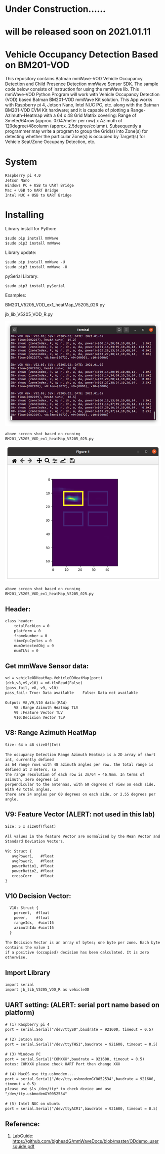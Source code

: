 # Under Construction...... 
# will be released soon on 2021.01.11

# Vehicle Occupancy Detection Based on BM201-VOD

This repository contains Batman mmWave-VOD Vehicle Occupancy Detection and Child Presence Detection mmWave Sensor SDK. The sample code below consists of instruction for using the mmWave lib. This mmWave-VOD Python Program will work with Vehicle Occupancy Detection (VOD) based Batman BM201-VOD mmWave Kit solution. This App works with Raspberry pi 4, Jetson Nano, Intel NUC PC, etc. along with the Batman BM201-VOD EVM Kit hardware; and it is capable of plotting a Range-Azimuth-Heatmap with a 64 x 48 Grid Matrix covering: Range of 3meter/64row (approx. 0.047meter per row) x Azimuth of 120degree/48column (approx. 2.5degree/column).  Subsequently a programmer may write a program to group the Grid(s) into Zone(s) for detecting whether the particular Zone(s) is occupied by Target(s) for Vehicle Seat/Zone Occupany Detection, etc.

# System
    Raspberry pi 4.0
    Jetson Nano
    Windows PC + USB to UART Bridge
    Mac + USB to UART Bridge
    Intel NUC + USB to UART Bridge 
    
# Installing

Library install for Python:

    $sudo pip install mmWave
    $sudo pip3 install mmWave

Library update:

    $sudo pip install mmWave -U
    $sudo pip3 install mmWave -U

pySerial Library:

    $sudo pip3 install pySerial
 
Examples:

   BM201_V5205_VOD_ex1_heatMap_V5205_02R.py
   
   jb_lib_V5205_VOD_R.py 
   
   ![MainMenu 1](https://github.com/bigheadG/imageDir/blob/master/V5205_02R_VOD_Screenshot%20from%202021-01-05%2019-28-32_text.png)
    
    above screen shot based on running BM201_V5205_VOD_ex1_heatMap_V5205_02R.py 
 
   ![MainMenu 1](https://github.com/bigheadG/imageDir/blob/master/V5205_02R_VOD_Screenshot%20from%202021-01-05%2019-30-56_zoneDetected.png)
    
    above screen shot based on running BM201_V5205_VOD_ex1_heatMap_V5205_02R.py
 
## Header:

    class header:
	    totalPackLen = 0
	    platform = 0
	    frameNumber = 0
	    timeCpuCycles = 0
	    numDetectedObj = 0
	    numTLVs = 0

      
 ## Get mmWave Sensor data:

    vd = vehicleODHeatMap.VehicleODHeatMap(port)	
    (dck,v8,v9,v10) = vd.tlvRead(False)
    (pass_fail, v8, v9, v10)
    pass_fail: True: Data available    False: Data not available

  	Output: V8,V9,V10 data:(RAW)
    	V8 :Range Azimuth Heatmap TLV 
    	V9 :Feature Vector TLV 
    	V10:Decision Vector TLV 


## V8: Range Azimuth HeatMap
	
	Size: 64 x 48 sizeOf(Int)

	The occupancy Detection Range Azimuth Heatmap is a 2D array of short int, currently defined 
	as 64 range rows with 48 azimuth angles per row. the total range is defined at 3 meters, so
	the range resolution of each row is 3m/64 = 46.9mm. In terms of azimuth, zero degrees is 
	perpendicular to the antennas, with 60 degrees of view on each side. With 48 total angles, 
	there are 24 angles per 60 degrees on each side, or 2.55 degrees per angle.  

## V9: Feature Vector (ALERT: not used in this lab)

	Size: 5 x sizeOf(float)
	
	All values in the feature Vector are normalized by the Mean Vector and Standard Deviation Vectors.
	
	V9: Struct {
	   avgPower1, 	#float
	   avgPower2, 	#float
	   powerRatio1,	#float
	   powerRatio2, #float
	   crossCorr	#float	
	}
	
## V10 Decision Vector:

      V10: Struct {
        percent,  #float
        power,    #float
        rangeIdx,  #uint16 
        azimuthIdx #uint16
      }
     
	The Decision Vector is an array of bytes; one byte per zone. Each byte contains the value 1 
	if a positive (occupied) decision has been calculated. It is zero otherwise.
	

## Import Library

	import serial
	import jb_lib_V5205_VOD_R as vehicleOD
 
## UART setting: (ALERT: serial port name based on platform)

	# (1) Raspberry pi 4
	port = serial.Serial("/dev/ttyS0",baudrate = 921600, timeout = 0.5)

	# (2) Jetson nano
	port = serial.Serial("/dev/ttyTHS1",baudrate = 921600, timeout = 0.5)
		
	# (3) Windows PC
  	port = serial.Serial("COMXXX",baudrate = 921600, timeout = 0.5) 
	notes: COMXXX please check UART Port then change XXX
	 
  	# (4) MacOS use tty.usbmodem....
	port = serial.Serial("/dev/tty.usbmodemGY0052534",baudrate = 921600, timeout = 0.5)
	please use $ls /dev/tty* to check device and use "/dev/tty.usbmodemGY0052534"
	
	# (5) Intel NUC on ubuntu 
	port = serial.Serial("/dev/ttyACM1",baudrate = 921600, timeout = 0.5)

	
## Reference:

1. LabGuide: https://github.com/bigheadG/mmWaveDocs/blob/master/ODdemo_usersguide.pdf
	
